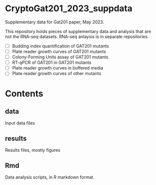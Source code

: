 # CryptoGat201_2023_suppdata

Supplementary data for Gat201 paper, May 2023.

This repository holds pieces of supplementary data and analysis that are not the RNA-seq datasets. RNA-seq anlaysis is in separate repositories.

- [ ] Budding index quantification of GAT201 mutants
- [ ] Plate reader growth curves of GAT201 mutants
- [ ] Colony-Forming Units assay of GAT201 mutants 
- [ ] RT-qPCR of GAT201 in GAT201 mutants 
- [ ] Plate reader growth curves in buffered media
- [ ] Plate reader growth curves of other mutants

# Contents

## data

Input data files

## results

Results files, mostly figures

## Rmd

Data analysis scripts, in R markdown format.
